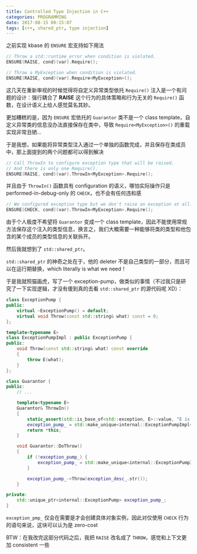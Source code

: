 ```yaml
---
title: Controlled Type Injection in C++
categories: PROGRAMMING
date: 2017-08-15 00:15:07
tags: [c++, shared_ptr, type injection]
---
```

之前实现 kbase 的 `ENSURE` 宏支持如下用法

```cpp
// Throw a std::runtime_error when condition is violated.
ENSURE(RAISE, cond)(var).Require();

// Throw a MyException when condition is violated.
ENSURE(RAISE, cond)(var).Require<MyException>();
```

这几天在重新审视的时候觉得将自定义异常类型依托 `Require()` 注入是一个有问题的设计：强行耦合了 **RAISE** 这个行为的具体策略和行为无关的 `Require()` 函数，在设计语义上给人感觉莫名其妙。

更加糟糕的是，因为 `ENSURE` 宏依托的 `Guarantor` 类不是一个 class template，自定义异常类的信息没办法直接保存在类中，导致 `Require<MyException>()` 的重载实现非常丑陋...

于是我想，如果能将异常类型注入通过一个单独的函数完成，并且保存在类成员中，那上面提到的两个问题都可以得到解决

```cpp
// Call ThrowIn to configure exception type that will be raised.
// And there is only one Require().
ENSURE(RAISE, cond)(var).ThrowIn<MyException>.Require();
```

并且由于 `ThrowIn()` 函数具有 configuration 的语义，哪怕实际操作只是 performed-in-debug-only 的 `CHECK`，也不会有任何违和感

```cpp
// We configured exception type but we don't raise an exception at all.
ENSURE(CHECK, cond)(var).ThrowIn<MyException>.Require();
```

由于个人极度不希望将 `Guarantor` 变成一个 class template，因此不能使用常规方法保存这个注入的类型信息，换言之，我们大概需要一种能够将类的类型和他包含的某个成员的类型信息的关联拆开。

然后我就想到了 `std::shared_ptr`。

`std::shared_ptr` 的神奇之处在于，他的 deleter 不是自己类型的一部分，而且可以在运行期替换，which literally is what we need！

于是我就照猫画虎，写了一个 exception-pump，做类似的事情（不过我只是研究了一下实现逻辑，才没有傻到真的去看 `std::shared_ptr` 的源代码呢 XD）：

```cpp
class ExceptionPump {
public:
    virtual ~ExceptionPump() = default;
    virtual void Throw(const std::string& what) const = 0;
};

template<typename E>
class ExceptionPumpImpl : public ExceptionPump {
public:
    void Throw(const std::string& what) const override
    {
        throw E(what);
    }
};

class Guarantor {
public:
    // ...

    template<typename E>
    Guarantor& ThrowIn()
    {
        static_assert(std::is_base_of<std::exception, E>::value, "E is not a std::exception");
        exception_pump_ = std::make_unique<internal::ExceptionPumpImpl<E>>();
        return *this;
    }

    void Guarantor::DoThrow()
    {
        if (!exception_pump_) {
            exception_pump_ = std::make_unique<internal::ExceptionPumpImpl<EnsureFailure>>();
        }

        exception_pump_->Throw(exception_desc_.str());
    }

private:
    std::unique_ptr<internal::ExceptionPump> exception_pump_;
}
```

`exception_pmp_` 仅会在需要是才会创建具体对象实例，因此对仅使用 `CHECK` 行为的语句来说，这块可以认为是 zero-cost

BTW：在我改完这部分代码之后，我把 `RAISE` 改名成了 `THROW`，感觉和上下文更加 consistent 一些
